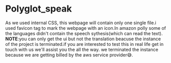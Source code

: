 # Polyglot_speak
As we used internal CSS, this webpage will contain only one single file.i used favicon tag to mark the webpage with an icon.In amazon polly some of the languages didn't contain the speech sythesis(which can read the text).
**NOTE**:you can only get the ui but not the translation beacuse the instance of the  project is terminated.if you are interested to test this in real life get in touch with us we'll assist you the all the way.
we terminated the instance because we are getting billed by the aws service provider😅.
